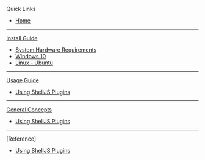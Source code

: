 Quick Links
  * [Home](https://github.com/shelljs/shelljs/wiki/Home)
***
[Install Guide](https://github.com/deepfakes/faceswap/wiki/1-Install-Guide)
  * [System Hardware Requirements](https://github.com/deepfakes/faceswap/wiki/1.1-System-Hardware-Requirements)
  * [Windows 10](https://github.com/deepfakes/faceswap/wiki/1-Install-Guide)
  * [Linux - Ubuntu](https://github.com/deepfakes/faceswap/wiki/1-Install-Guide)
***
[Usage Guide](https://github.com/deepfakes/faceswap/wiki/2-Typical-Usage-Guide)
  * [Using ShellJS Plugins](https://github.com/shelljs/shelljs/wiki/Using-ShellJS-Plugins)
***
[General Concepts](https://github.com/deepfakes/faceswap/wiki/3-General-Concepts)
  * [Using ShellJS Plugins](https://github.com/shelljs/shelljs/wiki/Using-ShellJS-Plugins)
***
[Reference]
  * [Using ShellJS Plugins](https://github.com/shelljs/shelljs/wiki/Using-ShellJS-Plugins)